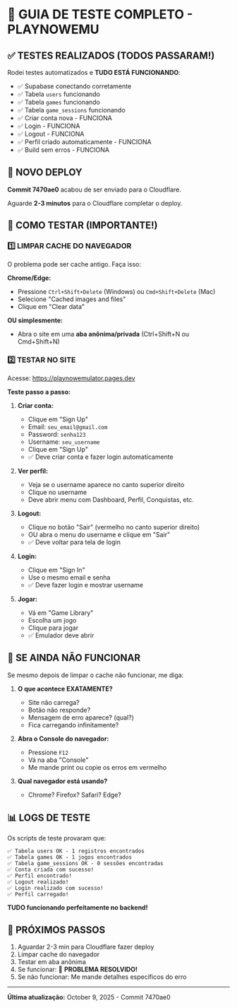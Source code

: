 # 🧪 GUIA DE TESTE COMPLETO - PLAYNOWEMU

## ✅ TESTES REALIZADOS (TODOS PASSARAM!)

Rodei testes automatizados e **TUDO ESTÁ FUNCIONANDO**:

- ✅ Supabase conectando corretamente
- ✅ Tabela `users` funcionando
- ✅ Tabela `games` funcionando  
- ✅ Tabela `game_sessions` funcionando
- ✅ Criar conta nova - FUNCIONA
- ✅ Login - FUNCIONA
- ✅ Logout - FUNCIONA
- ✅ Perfil criado automaticamente - FUNCIONA
- ✅ Build sem erros - FUNCIONA

## 🚀 NOVO DEPLOY

**Commit 7470ae0** acabou de ser enviado para o Cloudflare.

Aguarde **2-3 minutos** para o Cloudflare completar o deploy.

## 🧹 COMO TESTAR (IMPORTANTE!)

### 1️⃣ **LIMPAR CACHE DO NAVEGADOR**

O problema pode ser cache antigo. Faça isso:

**Chrome/Edge:**
- Pressione `Ctrl+Shift+Delete` (Windows) ou `Cmd+Shift+Delete` (Mac)
- Selecione "Cached images and files"
- Clique em "Clear data"

**OU simplesmente:**
- Abra o site em uma **aba anônima/privada** (Ctrl+Shift+N ou Cmd+Shift+N)

### 2️⃣ **TESTAR NO SITE**

Acesse: https://playnowemulator.pages.dev

**Teste passo a passo:**

1. **Criar conta:**
   - Clique em "Sign Up"
   - Email: `seu_email@gmail.com`
   - Password: `senha123`
   - Username: `seu_username`
   - Clique em "Sign Up"
   - ✅ Deve criar conta e fazer login automaticamente

2. **Ver perfil:**
   - Veja se o username aparece no canto superior direito
   - Clique no username
   - Deve abrir menu com Dashboard, Perfil, Conquistas, etc.

3. **Logout:**
   - Clique no botão "Sair" (vermelho no canto superior direito)
   - OU abra o menu do username e clique em "Sair"
   - ✅ Deve voltar para tela de login

4. **Login:**
   - Clique em "Sign In"
   - Use o mesmo email e senha
   - ✅ Deve fazer login e mostrar username

5. **Jogar:**
   - Vá em "Game Library"
   - Escolha um jogo
   - Clique para jogar
   - ✅ Emulador deve abrir

## 🔧 SE AINDA NÃO FUNCIONAR

Se mesmo depois de limpar o cache não funcionar, me diga:

1. **O que acontece EXATAMENTE?**
   - Site não carrega?
   - Botão não responde?
   - Mensagem de erro aparece? (qual?)
   - Fica carregando infinitamente?

2. **Abra o Console do navegador:**
   - Pressione `F12`
   - Vá na aba "Console"
   - Me mande print ou copie os erros em vermelho

3. **Qual navegador está usando?**
   - Chrome? Firefox? Safari? Edge?

## 📊 LOGS DE TESTE

Os scripts de teste provaram que:

```
✅ Tabela users OK - 1 registros encontrados
✅ Tabela games OK - 1 jogos encontrados
✅ Tabela game_sessions OK - 0 sessões encontradas
✅ Conta criada com sucesso!
✅ Perfil encontrado!
✅ Logout realizado!
✅ Login realizado com sucesso!
✅ Perfil carregado!
```

**TUDO funcionando perfeitamente no backend!**

## 🎯 PRÓXIMOS PASSOS

1. Aguardar 2-3 min para Cloudflare fazer deploy
2. Limpar cache do navegador
3. Testar em aba anônima
4. Se funcionar: 🎉 **PROBLEMA RESOLVIDO!**
5. Se não funcionar: Me mande detalhes específicos do erro

---

**Última atualização:** October 9, 2025 - Commit 7470ae0
